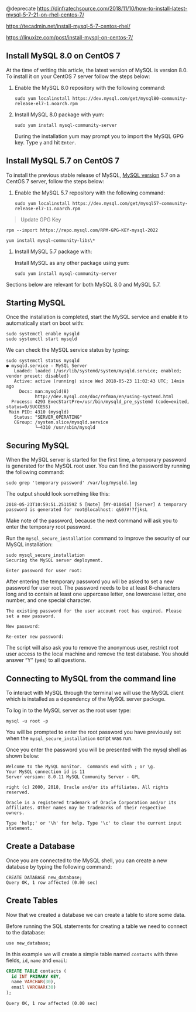 @deprecate https://dinfratechsource.com/2018/11/10/how-to-install-latest-mysql-5-7-21-on-rhel-centos-7/



https://tecadmin.net/install-mysql-5-7-centos-rhel/



https://linuxize.com/post/install-mysql-on-centos-7/





## Install MySQL 8.0 on CentOS 7

At the time of writing this article, the latest version of MySQL is version 8.0. To install it on your CentOS 7 server follow the steps below:

1. Enable the MySQL 8.0 repository with the following command:

   ```
   sudo yum localinstall https://dev.mysql.com/get/mysql80-community-release-el7-1.noarch.rpm
   ```

2. Install MySQL 8.0 package with yum:

   ```
   sudo yum install mysql-community-server
   ```

   During the installation yum may prompt you to import the MySQL GPG key. Type `y` and hit `Enter`.

## Install MySQL 5.7 on CentOS 7

To install the previous stable release of MySQL, [MySQL version](https://linuxize.com/post/how-to-check-mysql-version/) 5.7 on a CentOS 7 server, follow the steps below:

1. Enable the MySQL 5.7 repository with the following command:

   ```
   sudo yum localinstall https://dev.mysql.com/get/mysql57-community-release-el7-11.noarch.rpm
   ```



> Update GPG Key

```shell
rpm --import https://repo.mysql.com/RPM-GPG-KEY-mysql-2022
```



```shell
yum install mysql-community-libs\*
```

1. Install MySQL 5.7 package with:

   Install MySQL as any other package using yum:

   ```
   sudo yum install mysql-community-server 
   ```

Sections below are relevant for both MySQL 8.0 and MySQL 5.7.

## Starting MySQL

Once the installation is completed, start the MySQL service and enable it to automatically start on boot with:

```
sudo systemctl enable mysqld  
sudo systemctl start mysqld
```

We can check the MySQL service status by typing:

```
sudo systemctl status mysqld
● mysqld.service - MySQL Server
   Loaded: loaded (/usr/lib/systemd/system/mysqld.service; enabled; vendor preset: disabled)
   Active: active (running) since Wed 2018-05-23 11:02:43 UTC; 14min ago
     Docs: man:mysqld(8)
           http://dev.mysql.com/doc/refman/en/using-systemd.html
  Process: 4293 ExecStartPre=/usr/bin/mysqld_pre_systemd (code=exited, status=0/SUCCESS)
 Main PID: 4310 (mysqld)
   Status: "SERVER_OPERATING"
   CGroup: /system.slice/mysqld.service
           └─4310 /usr/sbin/mysqld
```

## Securing MySQL

When the MySQL server is started for the first time, a temporary password is generated for the MySQL root user. You can find the password by running the following command:

```
sudo grep 'temporary password' /var/log/mysqld.log 
```

The output should look something like this:

```output
2018-05-23T10:59:51.251159Z 5 [Note] [MY-010454] [Server] A temporary password is generated for root@localhost: q&0)V!?fjksL

```

Make note of the password, because the next command will ask you to enter the temporary root password.

Run the `mysql_secure_installation` command to improve the security of our MySQL installation:

```
sudo mysql_secure_installation
Securing the MySQL server deployment.

Enter password for user root:

```

After entering the temporary password you will be asked to set a new password for user root. The password needs to be at least 8-characters long and to contain at least one uppercase letter, one lowercase letter, one number, and one special character.

```output
The existing password for the user account root has expired. Please set a new password.

New password:

Re-enter new password:

```

The script will also ask you to remove the anonymous user, restrict root user access to the local machine and remove the test database. You should answer “Y” (yes) to all questions.

## Connecting to MySQL from the command line

To interact with MySQL through the terminal we will use the MySQL client which is installed as a dependency of the MySQL server package.

To log in to the MySQL server as the root user type:

```
mysql -u root -p
```

You will be prompted to enter the root password you have previously set when the `mysql_secure_installation` script was run.

Once you enter the password you will be presented with the mysql shell as shown below:



```output
Welcome to the MySQL monitor.  Commands end with ; or \g.
Your MySQL connection id is 11
Server version: 8.0.11 MySQL Community Server - GPL

right (c) 2000, 2018, Oracle and/or its affiliates. All rights reserved.

Oracle is a registered trademark of Oracle Corporation and/or its
affiliates. Other names may be trademarks of their respective
owners.

Type 'help;' or '\h' for help. Type '\c' to clear the current input statement.

```

## Create a Database

Once you are connected to the MySQL shell, you can create a new database by typing the following command:

```
CREATE DATABASE new_database;
Query OK, 1 row affected (0.00 sec)
```

## Create Tables

Now that we created a database we can create a table to store some data.

Before running the SQL statements for creating a table we need to connect to the database:

```
use new_database;
```

In this example we will create a simple table named `contacts` with three fields, `id`, `name` and `email`:

```sql
CREATE TABLE contacts (
  id INT PRIMARY KEY,
  name VARCHAR(30),
  email VARCHAR(30)
);
```



```output
Query OK, 1 row affected (0.00 sec)
```